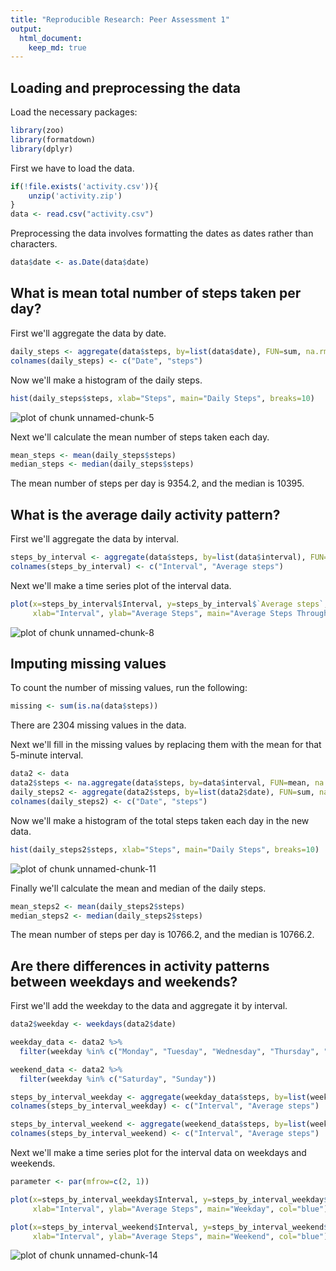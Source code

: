 ```yaml
---
title: "Reproducible Research: Peer Assessment 1"
output: 
  html_document:
    keep_md: true
---
```



## Loading and preprocessing the data
Load the necessary packages:

``` r
library(zoo)
library(formatdown)
library(dplyr)
```

First we have to load the data.

``` r
if(!file.exists('activity.csv')){
    unzip('activity.zip')
}
data <- read.csv("activity.csv")
```

Preprocessing the data involves formatting the dates as dates rather than characters.

``` r
data$date <- as.Date(data$date)
```

## What is mean total number of steps taken per day?
First we'll aggregate the data by date.

``` r
daily_steps <- aggregate(data$steps, by=list(data$date), FUN=sum, na.rm=TRUE)
colnames(daily_steps) <- c("Date", "steps")
```

Now we'll make a histogram of the daily steps.

``` r
hist(daily_steps$steps, xlab="Steps", main="Daily Steps", breaks=10)
```

![plot of chunk unnamed-chunk-5](figure/unnamed-chunk-5-1.png)

Next we'll calculate the mean number of steps taken each day.

``` r
mean_steps <- mean(daily_steps$steps)
median_steps <- median(daily_steps$steps)
```

The mean number of steps per day is 9354.2, and the median is 10395.

## What is the average daily activity pattern?
First we'll aggregate the data by interval.

``` r
steps_by_interval <- aggregate(data$steps, by=list(data$interval), FUN=mean, na.rm=TRUE)
colnames(steps_by_interval) <- c("Interval", "Average steps")
```

Next we'll make a time series plot of the interval data.

``` r
plot(x=steps_by_interval$Interval, y=steps_by_interval$`Average steps`, type="l", lwd=2,
     xlab="Interval", ylab="Average Steps", main="Average Steps Throughout the Day")
```

![plot of chunk unnamed-chunk-8](figure/unnamed-chunk-8-1.png)

## Imputing missing values
To count the number of missing values, run the following:

``` r
missing <- sum(is.na(data$steps))
```

There are 2304 missing values in the data.

Next we'll fill in the missing values by replacing them with the mean for that 5-minute interval.

``` r
data2 <- data
data2$steps <- na.aggregate(data$steps, by=data$interval, FUN=mean, na.rm=FALSE)
daily_steps2 <- aggregate(data2$steps, by=list(data2$date), FUN=sum, na.rm=TRUE)
colnames(daily_steps2) <- c("Date", "steps")
```

Now we'll make a histogram of the total steps taken each day in the new data.

``` r
hist(daily_steps2$steps, xlab="Steps", main="Daily Steps", breaks=10)
```

![plot of chunk unnamed-chunk-11](figure/unnamed-chunk-11-1.png)

Finally we'll calculate the mean and median of the daily steps.

``` r
mean_steps2 <- mean(daily_steps2$steps)
median_steps2 <- median(daily_steps2$steps)
```

The mean number of steps per day is $10766.2$, and the median is $10766.2$.

## Are there differences in activity patterns between weekdays and weekends?
First we'll add the weekday to the data and aggregate it by interval.

``` r
data2$weekday <- weekdays(data2$date)

weekday_data <- data2 %>%
  filter(weekday %in% c("Monday", "Tuesday", "Wednesday", "Thursday", "Friday"))

weekend_data <- data2 %>%
  filter(weekday %in% c("Saturday", "Sunday"))

steps_by_interval_weekday <- aggregate(weekday_data$steps, by=list(weekday_data$interval), FUN=mean, na.rm=TRUE)
colnames(steps_by_interval_weekday) <- c("Interval", "Average steps")

steps_by_interval_weekend <- aggregate(weekend_data$steps, by=list(weekend_data$interval), FUN=mean, na.rm=TRUE)
colnames(steps_by_interval_weekend) <- c("Interval", "Average steps")
```

Next we'll make a time series plot for the interval data on weekdays and weekends.

``` r
parameter <- par(mfrow=c(2, 1))

plot(x=steps_by_interval_weekday$Interval, y=steps_by_interval_weekday$`Average steps`, type="l", lwd=1.5,
     xlab="Interval", ylab="Average Steps", main="Weekday", col="blue")

plot(x=steps_by_interval_weekend$Interval, y=steps_by_interval_weekend$`Average steps`, type="l", lwd=1.5,
     xlab="Interval", ylab="Average Steps", main="Weekend", col="blue")
```

![plot of chunk unnamed-chunk-14](figure/unnamed-chunk-14-1.png)
